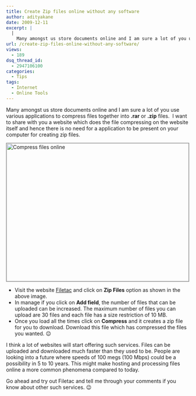 ```yaml
---
title: Create Zip files online without any software
author: adityakane
date: 2009-12-11
excerpt: |
  |
    Many amongst us store documents online and I am sure a lot of you use various applications to compress files together into .rar or .zip files.  I want to share with you a website which does the file compressing on the website itself and hence there is no need for a application to be present on your computer for creating zip files.
url: /create-zip-files-online-without-any-software/
views:
  - 189
dsq_thread_id:
  - 2947106100
categories:
  - Tips
tags:
  - Internet
  - Online Tools
---
```

Many amongst us store documents online and I am sure a lot of you use various applications to compress files together into **.rar** or **.zip** files.  I want to share with you a website which does the file compressing on the website itself and hence there is no need for a application to be present on your computer for creating zip files.

<a href="http://filetac.com" onclick="_gaq.push(['_trackEvent', 'outbound-article', 'http://filetac.com', '']);" ><img class="alignnone size-full wp-image-17803" style="border: 1px solid grey" title="Compress files online" src="http://cdn.devilsworkshop.org/files/2009/12/compress_filesonline1.png" alt="Compress files online" width="500" height="378" /></a>

  * Visit the website <a href="http://filetac.com/" onclick="_gaq.push(['_trackEvent', 'outbound-article', 'http://filetac.com/', 'Filetac']);" >Filetac</a> and click on **Zip Files** option as shown in the above image.
  * In manage if you click on **Add field**, the number of files that can be uploaded can be increased. The maximum number of files you can upload are 30 files and each file has a size restriction of 10 MB.
  * Once you load all the times click on **Compress** and it creates a zip file for you to download. Download this file which has compressed the files you wanted. 😉

I think a lot of websites will start offering such services. Files can be uploaded and downloaded much faster than they used to be. People are looking into a future where speeds of 100 megs (100 Mbps) could be a possibility in 5 to 10 years. This might make hosting and processing files online a more common phenomena compared to today.

Go ahead and try out Filetac and tell me through your comments if you know about other such services. 😉
